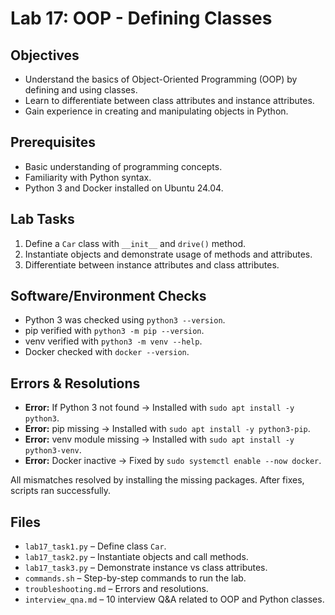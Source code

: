 # Lab 17: OOP - Defining Classes

## Objectives
- Understand the basics of Object-Oriented Programming (OOP) by defining and using classes.
- Learn to differentiate between class attributes and instance attributes.
- Gain experience in creating and manipulating objects in Python.

## Prerequisites
- Basic understanding of programming concepts.
- Familiarity with Python syntax.
- Python 3 and Docker installed on Ubuntu 24.04.

## Lab Tasks
1. Define a `Car` class with `__init__` and `drive()` method.
2. Instantiate objects and demonstrate usage of methods and attributes.
3. Differentiate between instance attributes and class attributes.

## Software/Environment Checks
- Python 3 was checked using `python3 --version`.
- pip verified with `python3 -m pip --version`.
- venv verified with `python3 -m venv --help`.
- Docker checked with `docker --version`.

## Errors & Resolutions
- **Error:** If Python 3 not found → Installed with `sudo apt install -y python3`.
- **Error:** pip missing → Installed with `sudo apt install -y python3-pip`.
- **Error:** venv module missing → Installed with `sudo apt install -y python3-venv`.
- **Error:** Docker inactive → Fixed by `sudo systemctl enable --now docker`.

All mismatches resolved by installing the missing packages. After fixes, scripts ran successfully.

## Files
- `lab17_task1.py` – Define class `Car`.
- `lab17_task2.py` – Instantiate objects and call methods.
- `lab17_task3.py` – Demonstrate instance vs class attributes.
- `commands.sh` – Step-by-step commands to run the lab.
- `troubleshooting.md` – Errors and resolutions.
- `interview_qna.md` – 10 interview Q&A related to OOP and Python classes.
